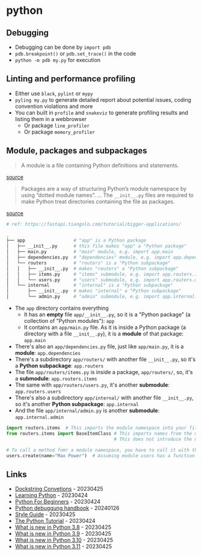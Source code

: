 # python

## Debugging

* Debugging can be done by `import pdb`
* `pdb.breakpoint()` or `pdb.set_trace()` in the code
* `python -m pdb my.py` for execution

## Linting and performance profiling

* Either use `black`, `pylint` or `mypy`
* `pyling my.py` to generate detailed report about potential issues, coding convention violations and more
* You can built in `profile` and `snakeviz` to generate profiling results and listing them in a webbrowser
  * Or package `line_profiler`
  * Or package `memory_profiler`

## Module, packages and subpackages

> A module is a file containing Python definitions and statements.

[source](https://docs.python.org/3/tutorial/modules.html#tut-modules)

> Packages are a way of structuring Python’s module namespace by using “dotted module names”.
> ...
> The `__init__.py` files are required to make Python treat directories containing the file as packages.

[source](https://docs.python.org/3/tutorial/modules.html#packages)

```bash
# ref: https://fastapi.tiangolo.com/tutorial/bigger-applications/

.
├── app                  # "app" is a Python package
│   ├── __init__.py      # this file makes "app" a "Python package"
│   ├── main.py          # "main" module, e.g. import app.main
│   ├── dependencies.py  # "dependencies" module, e.g. import app.dependencies
│   └── routers          # "routers" is a "Python subpackage"
│   │   ├── __init__.py  # makes "routers" a "Python subpackage"
│   │   ├── items.py     # "items" submodule, e.g. import app.routers.items
│   │   └── users.py     # "users" submodule, e.g. import app.routers.users
│   └── internal         # "internal" is a "Python subpackage"
│       ├── __init__.py  # makes "internal" a "Python subpackage"
│       └── admin.py     # "admin" submodule, e.g. import app.internal.admin
```


* The `app` directory contains everything
  * It has an **empty** file `app/__init__.py`, so it is a "Python package" (a collection of "Python modules"): `app`
  * It contains an `app/main.py` file. As it is inside a Python package (a directory with a file `__init__.py`), it is a **module** of that package: `app.main`
* There's also an `app/dependencies.py` file, just like `app/main.py`, it is a **module**: `app.dependencies`
* There's a subdirectory `app/routers/` with another file `__init__.py`, so it's a **Python subpackage**: `app.routers`
* The file `app/routers/items.py` is inside a package, `app/routers/`, so, it's a **submodule**: `app.routers.items`
* The same with `app/routers/users.py`, it's another **submodule**: `app.routers.users`
* There's also a subdirectory `app/internal/` with another file `__init__.py`, so it's another **Python subpackage**: `app.internal`
* And the file `app/internal/admin.py` is another **submodule**: `app.internal.admin`

```python
import routers.items  # This imports the module namespace into your file
from routers.items import BaseItemClass # This imports names from the module directly into your local namespace
                                        # This does not introduce the module name into your local namespace, routers is not defined

# To call a method fomr a module namespace, you have to call it with the module namespace
users.create(name="Max Power")  # Assuming module users has a function called create
```

## Links

* [Dockstring Convetions](https://peps.python.org/pep-0257/) - 20230425
* [Learning Python](https://docs.python-guide.org/intro/learning/) - 20230424
* [Python For Beginners](https://www.python.org/about/gettingstarted/) - 20230424
* [Python debuggung handbook](https://www.freecodecamp.org/news/python-debugging-handbook/) - 20240126
* [Style Guide](https://peps.python.org/pep-0008/) - 20230425
* [The Python Tutorial](https://docs.python.org/3/tutorial/index.html) - 20230424
* [What is new in Python 3.8](https://docs.python.org/3.8/whatsnew/3.8.html) - 20230425
* [What is new in Python 3.9](https://docs.python.org/3.9/whatsnew/3.9.html) - 20230425
* [What is new in Python 3.10](https://docs.python.org/3.10/whatsnew/3.10.html) - 20230425
* [What is new in Python 3.11](https://docs.python.org/3.11/whatsnew/3.11.html) - 20230425

